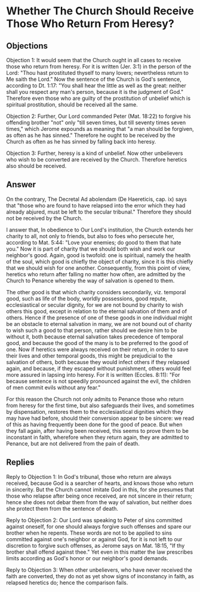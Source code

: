 # Whether The Church Should Receive Those Who Return From Heresy?

## Objections

Objection 1: It would seem that the Church ought in all cases to receive those who return from heresy. For it is written (Jer. 3:1) in the person of the Lord: "Thou hast prostituted thyself to many lovers; nevertheless return to Me saith the Lord." Now the sentence of the Church is God's sentence, according to Dt. 1:17: "You shall hear the little as well as the great: neither shall you respect any man's person, because it is the judgment of God." Therefore even those who are guilty of the prostitution of unbelief which is spiritual prostitution, should be received all the same.

Objection 2: Further, Our Lord commanded Peter (Mat. 18:22) to forgive his offending brother "not" only "till seven times, but till seventy times seven times," which Jerome expounds as meaning that "a man should be forgiven, as often as he has sinned." Therefore he ought to be received by the Church as often as he has sinned by falling back into heresy.

Objection 3: Further, heresy is a kind of unbelief. Now other unbelievers who wish to be converted are received by the Church. Therefore heretics also should be received.

## Answer

On the contrary, The Decretal Ad abolendam (De Haereticis, cap. ix) says that "those who are found to have relapsed into the error which they had already abjured, must be left to the secular tribunal." Therefore they should not be received by the Church.

I answer that, In obedience to Our Lord's institution, the Church extends her charity to all, not only to friends, but also to foes who persecute her, according to Mat. 5:44: "Love your enemies; do good to them that hate you." Now it is part of charity that we should both wish and work our neighbor's good. Again, good is twofold: one is spiritual, namely the health of the soul, which good is chiefly the object of charity, since it is this chiefly that we should wish for one another. Consequently, from this point of view, heretics who return after falling no matter how often, are admitted by the Church to Penance whereby the way of salvation is opened to them.

The other good is that which charity considers secondarily, viz. temporal good, such as life of the body, worldly possessions, good repute, ecclesiastical or secular dignity, for we are not bound by charity to wish others this good, except in relation to the eternal salvation of them and of others. Hence if the presence of one of these goods in one individual might be an obstacle to eternal salvation in many, we are not bound out of charity to wish such a good to that person, rather should we desire him to be without it, both because eternal salvation takes precedence of temporal good, and because the good of the many is to be preferred to the good of one. Now if heretics were always received on their return, in order to save their lives and other temporal goods, this might be prejudicial to the salvation of others, both because they would infect others if they relapsed again, and because, if they escaped without punishment, others would feel more assured in lapsing into heresy. For it is written (Eccles. 8:11): "For because sentence is not speedily pronounced against the evil, the children of men commit evils without any fear."

For this reason the Church not only admits to Penance those who return from heresy for the first time, but also safeguards their lives, and sometimes by dispensation, restores them to the ecclesiastical dignities which they may have had before, should their conversion appear to be sincere: we read of this as having frequently been done for the good of peace. But when they fall again, after having been received, this seems to prove them to be inconstant in faith, wherefore when they return again, they are admitted to Penance, but are not delivered from the pain of death.

## Replies

Reply to Objection 1: In God's tribunal, those who return are always received, because God is a searcher of hearts, and knows those who return in sincerity. But the Church cannot imitate God in this, for she presumes that those who relapse after being once received, are not sincere in their return; hence she does not debar them from the way of salvation, but neither does she protect them from the sentence of death.

Reply to Objection 2: Our Lord was speaking to Peter of sins committed against oneself, for one should always forgive such offenses and spare our brother when he repents. These words are not to be applied to sins committed against one's neighbor or against God, for it is not left to our discretion to forgive such offenses, as Jerome says on Mat. 18:15, "If thy brother shall offend against thee." Yet even in this matter the law prescribes limits according as God's honor or our neighbor's good demands.

Reply to Objection 3: When other unbelievers, who have never received the faith are converted, they do not as yet show signs of inconstancy in faith, as relapsed heretics do; hence the comparison fails.